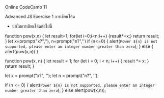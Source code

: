 Online CodeCamp 11

Advanced JS Exercise 1 การเขียนโค้ด
- แก้ไขการเขียนโค้ดต่อไปนี้

function pow(x,n)
{
  let result=1;
  for(let i=0;i<n;i++) {result*=x;}
  return result;
}
let x=prompt("x?",''), n=prompt("n?",'')
if (n<=0)
{
  alert(`Power ${n} is not supported, please enter an integer number greater than zero`);
}
else
{
  alert(pow(x,n))
}

>>
function pow(x, n) {
  let result = 1;
  for (let i = 0; i < n; i++) {
    result *= x;
  }
  return result;
}

let x = prompt("x?", '');
let n = prompt("n?", '');

if (n <= 0) {
  alert(`Power ${n} is not supported, please enter an integer number greater than zero`);
} else alert(pow(x,n));
